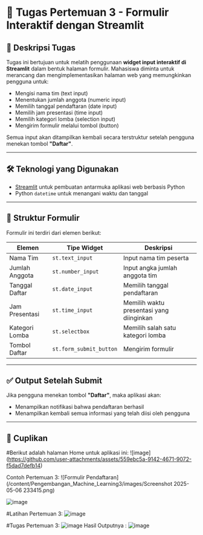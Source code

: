 # 📄 Tugas Pertemuan 3 - Formulir Interaktif dengan Streamlit

## 🎯 Deskripsi Tugas
Tugas ini bertujuan untuk melatih penggunaan **widget input interaktif di Streamlit** dalam bentuk halaman formulir. Mahasiswa diminta untuk merancang dan mengimplementasikan halaman web yang memungkinkan pengguna untuk:

- Mengisi nama tim (text input)
- Menentukan jumlah anggota (numeric input)
- Memilih tanggal pendaftaran (date input)
- Memilih jam presentasi (time input)
- Memilih kategori lomba (selection input)
- Mengirim formulir melalui tombol (button)

Semua input akan ditampilkan kembali secara terstruktur setelah pengguna menekan tombol **"Daftar"**.

---

## 🛠️ Teknologi yang Digunakan
- [Streamlit](https://streamlit.io/) untuk pembuatan antarmuka aplikasi web berbasis Python
- Python `datetime` untuk menangani waktu dan tanggal

---

## 🧾 Struktur Formulir
Formulir ini terdiri dari elemen berikut:

| Elemen             | Tipe Widget           | Deskripsi                                      |
|--------------------|------------------------|------------------------------------------------|
| Nama Tim           | `st.text_input`        | Input nama tim peserta                        |
| Jumlah Anggota     | `st.number_input`      | Input angka jumlah anggota tim                |
| Tanggal Daftar     | `st.date_input`        | Memilih tanggal pendaftaran                   |
| Jam Presentasi     | `st.time_input`        | Memilih waktu presentasi yang diinginkan      |
| Kategori Lomba     | `st.selectbox`         | Memilih salah satu kategori lomba             |
| Tombol Daftar      | `st.form_submit_button`| Mengirim formulir                             |

---

## ✅ Output Setelah Submit
Jika pengguna menekan tombol **"Daftar"**, maka aplikasi akan:
- Menampilkan notifikasi bahwa pendaftaran berhasil
- Menampilkan kembali semua informasi yang telah diisi oleh pengguna

---

## 📸 Cuplikan 

#Berikut adalah halaman Home untuk aplikasi ini:
![image] (https://github.com/user-attachments/assets/559ebc5a-9142-4671-9072-f5dad7defb14)

Contoh Pertemuan 3:
![Formulir Pendaftaran](/content/Pengembangan_Machine_Learning3/images/Screenshot 2025-05-06 233415.png)

![image](https://github.com/user-attachments/assets/0bf4661a-7003-4768-830f-257cad324616)

#Latihan Pertemuan 3:
![image](https://github.com/user-attachments/assets/70bc7fc2-aab1-4f69-a28a-1fa6f151b719)

#Tugas Pertemuan 3:
![image](https://github.com/user-attachments/assets/299371d3-6465-4838-b981-ea84ec04b8c1)
Hasil Outputnya :
![image](https://github.com/user-attachments/assets/2885d2fe-d3fa-4a6e-81be-8c8746598326)




